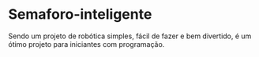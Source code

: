 # Semaforo-inteligente
Sendo um projeto de robótica simples, fácil de fazer e bem divertido, é um ótimo projeto para iniciantes com programação.
